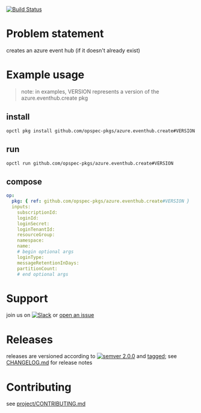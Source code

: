 [![Build Status](https://travis-ci.org/opspec-pkgs/azure.eventhub.create.svg?branch=master)](https://travis-ci.org/opspec-pkgs/azure.eventhub.create)

# Problem statement

creates an azure event hub (if it doesn't already exist)

# Example usage

> note: in examples, VERSION represents a version of the
> azure.eventhub.create pkg

## install

```shell
opctl pkg install github.com/opspec-pkgs/azure.eventhub.create#VERSION
```

## run

```
opctl run github.com/opspec-pkgs/azure.eventhub.create#VERSION
```

## compose

```yaml
op:
  pkg: { ref: github.com/opspec-pkgs/azure.eventhub.create#VERSION }
  inputs: 
    subscriptionId:
    loginId:
    loginSecret:
    loginTenantId:
    resourceGroup:
    namespace:
    name:
    # begin optional args
    loginType:
    messageRetentionInDays:
    partitionCount:
    # end optional args
```

# Support

join us on
[![Slack](https://opspec-slackin.herokuapp.com/badge.svg)](https://opspec-slackin.herokuapp.com/)
or
[open an issue](https://github.com/opspec-pkgs/azure.eventhub.create/issues)

# Releases

releases are versioned according to
[![semver 2.0.0](https://img.shields.io/badge/semver-2.0.0-brightgreen.svg)](http://semver.org/spec/v2.0.0.html)
and [tagged](https://git-scm.com/book/en/v2/Git-Basics-Tagging); see
[CHANGELOG.md](CHANGELOG.md) for release notes

# Contributing

see
[project/CONTRIBUTING.md](https://github.com/opspec-pkgs/project/blob/master/CONTRIBUTING.md)
